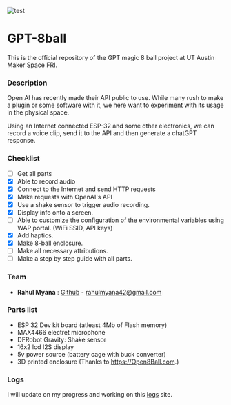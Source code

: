 ![test](https://github.com/MakerSpace-FRI-UTAustin/GPT-8ball/assets/55544605/00010f96-f10d-4eba-befd-799fa1cdbf18)

# GPT-8ball
This is the official repository of the GPT magic 8 ball project at UT Austin Maker Space FRI.

### **Description**

Open AI has recently made their API public to use. While many rush to make a plugin or some software with it, we here want to experiment with its usage in the physical space. 

Using an Internet connected ESP-32 and some other electronics, we can record a voice clip, send it to the API and then generate a chatGPT response.

### **Checklist**

- [ ] Get all parts
- [X] Able to record audio
- [X] Connect to the Internet and send HTTP requests
- [X] Make requests with OpenAI's API
- [X] Use a shake sensor to trigger audio recording.
- [X] Display info onto a screen.
- [ ] Able to customize the configuration of the environmental variables using WAP portal. (WiFi SSID, API keys)
- [X] Add haptics.
- [X] Make 8-ball enclosure.
- [ ] Make all necessary attributions.
- [ ] Make a step by step guide with all parts.

### **Team**
- **Rahul Myana** : [Github](https://github.com/Ramenisneat) - [rahulmyana42@gmail.com](mailto:rahulmyana42@gmail.com)

### **Parts list**
- ESP 32 Dev kit board (atleast 4Mb of Flash memory)
- MAX4466 electret microphone
- DFRobot Gravity: Shake sensor
- 16x2 lcd I2S display
- 5v power source (battery cage with buck converter)
- 3D printed enclosure (Thanks to https://Open8Ball.com.)

### **Logs**

I will update on my progress and working on this [logs](https://makerspace-fri-utaustin.github.io/GPT-8ball/docs/logs.html) site. 
